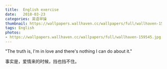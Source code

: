 ```yaml
---
title:  English exercise
date:   2018-03-23
categories: 英语早操
thumbnail: https://wallpapers.wallhaven.cc/wallpapers/full/wallhaven-159545.jpg
tags: English
photos:
- https://wallpapers.wallhaven.cc/wallpapers/full/wallhaven-159545.jpg
---
```


"The truth is, I'm in love and there's nothing I can do about it."
<p>事实是，爱情来的时候，挡也挡不住。</p>
